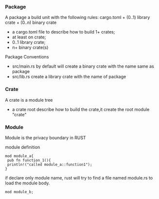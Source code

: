 ### Package
A package a build unit with the following rules: cargo.toml + (0..1) library crate + (0..n) binary crate 
 * a cargo.toml file to describe how to build 1+ crates;
 * at least on crate;
 * 0..1 library crate;
 * n+ binary crate(s)
 
 
 
 Package Conventions
 * src/main.rs by default will create a binary crate with the name same as package
 * src/lib.rs create a library crate with the name of package

### Crate 
 A crate is a module tree
  * a crate root describe how to build the crate,it create the root module "crate"
 
 ### Module
 Module is the privacy boundary in RUST 
 
 module definition
 ```$rust
mod module_a{
  pub fn function_1(){
  println!("called module_a::function1");
}

```

if declare only  module name, rust will try to find a file named module.rs to load the module body.

```$java
mod module_b;

```
